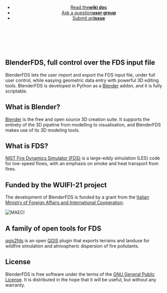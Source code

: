 
<header>
<ul class="downloads">
    <li><a href="https://github.com/firetools/blenderfds/wiki">Read the<strong>wiki doc</strong></a></li>
    <li><a href="https://groups.google.com/g/blenderfds">Ask a question<strong>user group</strong></a></li>
    <li><a href="https://github.com/firetools/blenderfds/issues">Submit an<strong>issue</strong></a></li>
</ul>
</header>

<br><br>

## BlenderFDS, full control over the FDS input file

BlenderFDS lets the user import and export the FDS input file, under full user control,
while easying geometric data entry with powerful 3D editing tools.
BlenderFDS is developed in Python as a [Blender](http://www.blender.org/) addon,
and it is fully scriptable.

## What is Blender?

[Blender](http://www.blender.org/) is the free and open source 3D creation suite.
It supports the entirety of the 3D pipeline from modelling to visualisation,
and BlenderFDS makes use of its 3D modeling tools.

## What is FDS?

[NIST Fire Dynamics Simulator (FDS)](https://pages.nist.gov/fds-smv/)
is a large-eddy simulation (LES) code for low-speed flows,
with an emphasis on smoke and heat transport from fires.

## Funded by the WUIFI-21 project

The development of BlenderFDS is funded by a grant from
the [Italian Ministry of Foreign Affairs and International Cooperation](https://www.esteri.it/).

![MAECI](https://github.com/firetools/blenderfds/raw/master/logo_maeci.jpeg)

## A family of open tools for FDS

[qgis2fds](https://github.com/firetools/qgis2fds/wiki) is an open [QGIS](http://www.qgis.org) plugin
that exports terrains and landuse for wildfire simulation and atmospheric dispersion of fire pollutants.

## License

BlenderFDS is free software under the terms of
the [GNU General Public License](https://www.gnu.org/licenses/gpl-3.0.en.html).
It is distributed in the hope that it will be useful,
but without any warranty.
